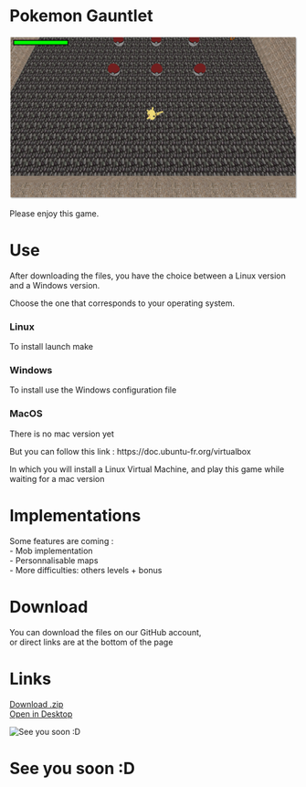 # Pokemon Gauntlet

<p><img src="Preview_Pika-Gauntlet.png" alt="Preview"></p>
Please enjoy this game.

<h1>Use</h1>

<p>After downloading the files, you have the choice between a Linux version and a Windows version.</p>
<p>Choose the one that corresponds to your operating system.</p>

<h3>Linux</h3>
<p>To install launch make</p>

<h3>Windows</h3>
<p>To install use the Windows configuration file</p>

<h3> MacOS </h3>
<p> There is no mac version yet </p>
<p> But you can follow this link : https://doc.ubuntu-fr.org/virtualbox </p>
<p> In which you will install a Linux Virtual Machine, and play this game while waiting for a mac version </p>

<h1>Implementations</h1>
<p> Some features are coming :<br />
     - Mob implementation<br />
     - Personnalisable maps<br />
     - More difficulties: others levels + bonus
</p>

<h1>Download</h1>

<p>You can download the files on our GitHub account,<br />
or direct links are at the bottom of the page</p>

<h1>Links</h1>

<a href="https://github.com/DimitriSoucanye/IndieStudio/archive/master.zip">Download .zip </a> <br />
<a href="x-github-client://openRepo/https://github.com/DimitriSoucanye/IndieStudio">Open in Desktop</a>

<p><img src="http://www.eclypsia.com/public/upload/cke/Guides/Pokemon%20GO/Pokemon_Go_Guides_Pikachu.png" alt="See you soon :D"></p>

<h1>See you soon :D</h1>
